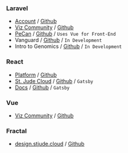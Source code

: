 
### Laravel
  * [Account](http://account.stjude.cloud) / [Github](https://github.com/stjudecloud/account)
  * [Viz Community](https://viz.stjude.cloud) / [Github](https://github.com/stjude/viz)
  * [PeCan](https://pecan.stjude.cloud) / [Github](https://github.com/stjude/pecan) / `Uses Vue for Front-End`
  * Vanguard / [Github](https://github.com/stjudecloud/vanguard) / `In Development`
  * Intro to Genomics / [Github](https://github.com/stjude/introduction-to-genomics-for-engineers) / `In Development`

### React
  * [Platform](https://platform.stjude.cloud) / [Github](https://github.com/stjude/genomics-platform)
  * [St. Jude Cloud](https://stjude.cloud) / [Github](https://github.com/stjude/stjude.cloud) / `Gatsby`
  * [Docs](https://design.stjude.cloud/docs) / [Github](https://github.com/stjudecloud/docs) / `Gatsby`

### Vue
  * [Viz Community](https://viz.stjude.cloud) / [Github](https://github.com/stjude/viz)

### Fractal
  * [design.stjude.cloud](https://design.stjude.cloud) / [Github](https://github.com/stjudecloud/theme)